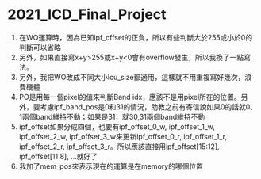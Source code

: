 # 2021_ICD_Final_Project

1. 在WO運算時，因為已知ipf_offset的正負，所以有些判斷大於255或小於0的判斷可以省略
2. 另外，如果直接寫x+y>255或x+y<0會有overflow發生，所以我換了一點寫法。
3. 另外，我把WO改成不同大小lcu_size都適用，這樣就不用重複寫好幾次，浪費硬體
4. PO是用每一個pixel的值來判斷Band idx，應該不是用pixel所在的位置。另外，要考慮ipf_band_pos是0和31的情況，助教之前有寄信說如果0的話就0、1兩個band維持不動；如果是31，就30,31兩個band維持不動
5. ipf_offset如果分成四個，也要有ipf_offset_0_w, ipf_offset_1_w, ipf_offset_2_w, ipf_offset_3_w來更新ipf_offset_0_r, ipf_offset_1_r, ipf_offset_2_r, ipf_offset_3_r。所以應該直接用ipf_offset[15:12], ipf_offset[11:8], …就好了
6. 我加了mem_pos來表示現在的運算是在memory的哪個位置

 

